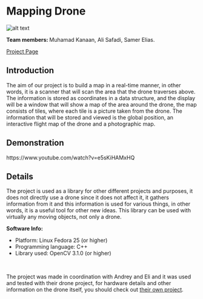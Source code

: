 <h1>Mapping Drone</h1>

![alt text](https://sites.hevra.haifa.ac.il/rbd/wp-content/uploads/sites/63/2017/08/IMG-678x381.jpg
)

<b>Team members: </b>Muhamad Kanaan, Ali Safadi, Samer Elias.

<a href="https://sites.hevra.haifa.ac.il/rbd/2017/09/03/mapping-drone/?lang=en">Project Page</a>

<h2>Introduction</h2>
<p>
The aim of our project is to build a map in a real-time manner, in other words, it is a scanner that will scan the area that the drone traverses above. The information is stored as coordinates in a data structure, and the display will be a window that will show a map of the area around the drone, the map consists of tiles, where each tile is a picture taken from the drone. The information that will be stored and viewed is the global position, an interactive flight map of the drone and a photographic map.
</p>

<h2>Demonstration</h2>
https://www.youtube.com/watch?v=e5sKiHAMxHQ

<h2>Details</h2>
<p>
The project is used as a library for other different projects and purposes, it does not directly use a drone since it does not affect it, it gathers information from it and this information is used for various things, in other words, it is a useful tool for other new ideas. This library can be used with virtually any moving objects, not only a drone. 
</p>

<b>Software Info: </b>
<ul>
				<li>Platform: Linux Fedora 25 (or higher)</li>
				<li>Programming language: C++ </li>
				<li>Library used: OpenCV 3.1.0 (or higher)</li>
</ul>

<p><br>
	
The project was made in coordination with Andrey and Eli and it was used and tested with their drone project, for hardware details and other information on the drone itself, you should check out <a href="https://sites.hevra.haifa.ac.il/rbd/2017/07/18/drone-stabilization-using-a-single-onboard-camera/?lang=en" role="link">their own project</a>.
</p>

